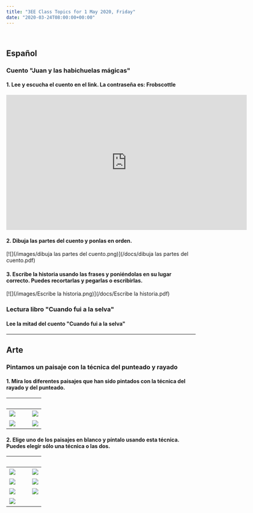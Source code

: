 ```yaml
---
title: "3EE Class Topics for 1 May 2020, Friday"
date: "2020-03-24T08:00:00+00:00"
---
```


&nbsp;

## Español

### Cuento "Juan y las habichuelas mágicas"

#### 1. Lee y escucha el cuento en el link. La contraseña es: Frobscottle

<iframe src="https://player.vimeo.com/video/412853301" width="640" height="360" frameborder="0" allow="autoplay; fullscreen" allowfullscreen></iframe>

#### 2. Dibuja las partes del cuento y ponlas en orden.

[![](/images/dibuja las partes del cuento.png)](/docs/dibuja las partes del cuento.pdf)

#### 3. Escribe la historia usando las frases y poniéndolas en su lugar correcto. Puedes recortarlas y pegarlas o escribirlas.

[![](/images/Escribe la historia.png)](/docs/Escribe la historia.pdf)


### Lectura libro "Cuando fui a la selva"

#### Lee la mitad del cuento "Cuando fui a la selva"

<hr>

## Arte

### Pintamos un paisaje con la técnica del punteado y rayado

#### 1. Mira los diferentes paisajes que han sido pintados con la técnica del rayado y del punteado.


&nbsp; &nbsp; | &nbsp; &nbsp; | &nbsp; &nbsp;
:---: | :---: | :---:
[![](/images/rayado_punteado_01_tn.jpeg)](/images/rayado_punteado_01.jpeg) | &nbsp; &nbsp; | [![](/images/rayado_punteado_02_tn.jpeg)](/images/rayado_punteado_02.jpeg)
[![](/images/rayado_punteado_03_tn.jpeg)](/images/rayado_punteado_03.jpeg) | &nbsp; &nbsp; | [![](/images/rayado_punteado_04_tn.jpeg)](/images/rayado_punteado_04.jpeg)

#### 2. Elige uno de los paisajes en blanco y píntalo usando esta técnica. Puedes elegir sólo una técnica o las dos.

&nbsp; &nbsp; | &nbsp; &nbsp; | &nbsp; &nbsp;
:---: | :---: | :---:
[![](/images/paisajes-para-pintar-1.png)](/docs/paisajes-para-pintar-1.pdf) | &nbsp; &nbsp; | [![](/images/paisajes-para-pintar-2.png)](/docs/paisajes-para-pintar-2.pdf)
[![](/images/paisajes-para-pintar-3.png)](/docs/paisajes-para-pintar-3.pdf) | &nbsp; &nbsp; | [![](/images/paisajes-para-pintar-4.png)](/docs/paisajes-para-pintar-4.pdf)
[![](/images/paisajes-para-pintar-5.png)](/docs/paisajes-para-pintar-5.pdf) | &nbsp; &nbsp; | [![](/images/paisajes-para-pintar-6.png)](/docs/paisajes-para-pintar-6.pdf)
[![](/images/paisajes-para-pintar-7.png)](/docs/paisajes-para-pintar-7.pdf) | &nbsp; &nbsp; | &nbsp; &nbsp;

<br/>
<br/>


